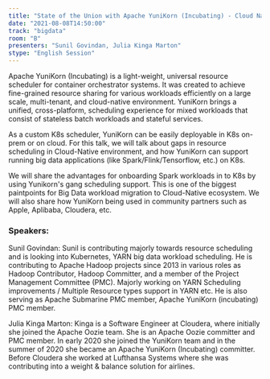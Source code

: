 ```yaml
---
title: "State of the Union with Apache YuniKorn (Incubating) - Cloud Native Scheduler for Big Data Usecases"
date: "2021-08-08T14:50:00" 
track: "bigdata"
room: "B"
presenters: "Sunil Govindan, Julia Kinga Marton"
stype: "English Session"
---
```

Apache YuniKorn (Incubating) is a light-weight, universal resource scheduler for container orchestrator systems. It was created to achieve fine-grained resource sharing for various workloads efficiently on a large scale, multi-tenant, and cloud-native environment. YuniKorn brings a unified, cross-platform, scheduling experience for mixed workloads that consist of stateless batch workloads and stateful services.
 

 As a custom K8s scheduler, YuniKorn can be easily deployable in K8s on-prem or on cloud. For this talk, we will talk about gaps in resource scheduling in Cloud-Native environment, and how YuniKorn can support running big data applications (like Spark/Flink/Tensorflow, etc.) on K8s. 
 

 We will share the advantages for onboarding Spark workloads in to K8s by using Yunikorn's gang scheduling support. This is one of the biggest paintpoints for Big Data workload migration to Cloud-Native ecosystem. We will also share how YuniKorn being used in community partners such as Apple, Aplibaba, Cloudera, etc.
 ### Speakers: 
 Sunil Govindan: Sunil is contributing majorly towards resource scheduling and is looking into Kubernetes, YARN big data workload scheduling. He is contributing to Apache Hadoop projects since 2013 in various roles as Hadoop Contributor, Hadoop Committer, and a member of the Project Management Committee (PMC). Majorly working on YARN Scheduling improvements / Multiple Resource types support in YARN etc. He is also serving as Apache Submarine PMC member, Apache YuniKorn (incubating) PMC member.

Julia Kinga Marton: Kinga is a Software Engineer at Cloudera, where initially she joined the Apache Oozie team. She is an Apache Oozie committer and PMC member. In early 2020 she joined the YuniKorn team and in the summer of 2020 she became an Apache YuniKorn (Incubating) committer. Before Cloudera she worked at Lufthansa Systems where she was contributing into a weight & balance solution for airlines.